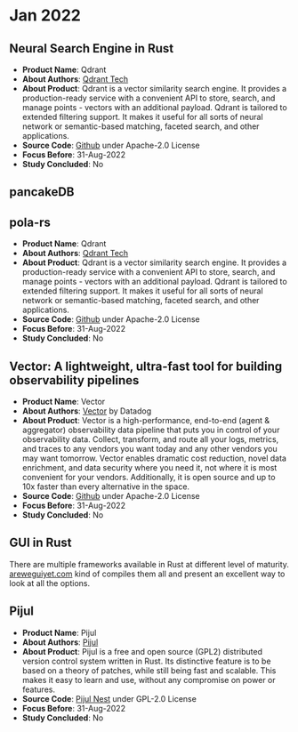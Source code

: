 # Jan 2022

## Neural Search Engine in Rust
* **Product Name**: Qdrant
* **About Authors**: [Qdrant Tech](https://qdrant.tech/) 
* **About Product**: Qdrant is a vector similarity search engine. It provides a production-ready service with a convenient API to store, search, and manage points - vectors with an additional payload. Qdrant is tailored to extended filtering support. It makes it useful for all sorts of neural network or semantic-based matching, faceted search, and other applications.
* **Source Code**: [Github](https://github.com/qdrant/qdrant) under Apache-2.0 License
* **Focus Before**: 31-Aug-2022
* **Study Concluded**: No

## pancakeDB

## pola-rs
* **Product Name**: Qdrant
* **About Authors**: [Qdrant Tech](https://qdrant.tech/)
* **About Product**: Qdrant is a vector similarity search engine. It provides a production-ready service with a convenient API to store, search, and manage points - vectors with an additional payload. Qdrant is tailored to extended filtering support. It makes it useful for all sorts of neural network or semantic-based matching, faceted search, and other applications.
* **Source Code**: [Github](https://github.com/qdrant/qdrant) under Apache-2.0 License
* **Focus Before**: 31-Aug-2022
* **Study Concluded**: No

## Vector: A lightweight, ultra-fast tool for building observability pipelines
* **Product Name**: Vector
* **About Authors**: [Vector](https://vector.dev/) by Datadog
* **About Product**: Vector is a high-performance, end-to-end (agent & aggregator) observability data pipeline that puts you in control of your observability data. Collect, transform, and route all your logs, metrics, and traces to any vendors you want today and any other vendors you may want tomorrow. Vector enables dramatic cost reduction, novel data enrichment, and data security where you need it, not where it is most convenient for your vendors. Additionally, it is open source and up to 10x faster than every alternative in the space.
* **Source Code**: [Github](https://github.com/vectordotdev/vector?) under Apache-2.0 License
* **Focus Before**: 31-Aug-2022
* **Study Concluded**: No

## GUI in Rust
There are multiple frameworks available in Rust at different level of maturity. [areweguiyet.com](areweguiyet.com) kind of compiles them all and present an excellent way to look at all the options.

## Pijul
* **Product Name**: Pijul
* **About Authors**: [Pijul](https://pijul.com/)
* **About Product**: Pijul is a free and open source (GPL2) distributed version control system written in Rust. Its distinctive feature is to be based on a theory of patches, while still being fast and scalable. This makes it easy to learn and use, without any compromise on power or features.
* **Source Code**: [Pijul Nest](https://nest.pijul.com/pijul/pijul) under GPL-2.0 License
* **Focus Before**: 31-Aug-2022
* **Study Concluded**: No

## 


